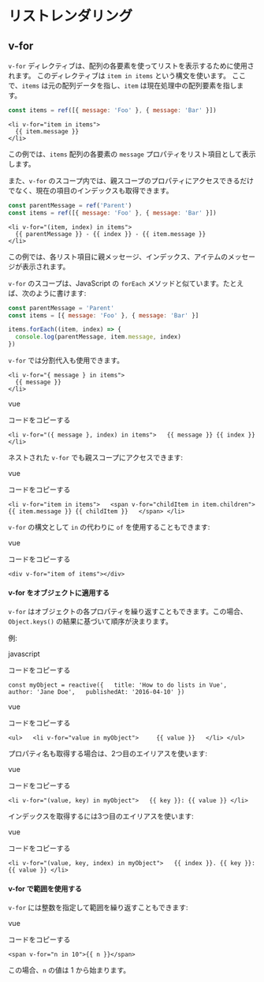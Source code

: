 # リストレンダリング
## v-for
`v-for` ディレクティブは、配列の各要素を使ってリストを表示するために使用されます。
このディレクティブは `item in items` という構文を使います。
ここで、`items` は元の配列データを指し、`item` は現在処理中の配列要素を指します。

```javascript
const items = ref([{ message: 'Foo' }, { message: 'Bar' }])
```

```vue
<li v-for="item in items">
  {{ item.message }}
</li>
```

この例では、`items` 配列の各要素の `message` プロパティをリスト項目として表示します。

また、`v-for` のスコープ内では、親スコープのプロパティにアクセスできるだけでなく、現在の項目のインデックスも取得できます。

```javascript
const parentMessage = ref('Parent')
const items = ref([{ message: 'Foo' }, { message: 'Bar' }])
```

```vue
<li v-for="(item, index) in items">
  {{ parentMessage }} - {{ index }} - {{ item.message }}
</li>
```

この例では、各リスト項目に親メッセージ、インデックス、アイテムのメッセージが表示されます。

`v-for` のスコープは、JavaScript の `forEach` メソッドと似ています。たとえば、次のように書けます:

```javascript
const parentMessage = 'Parent'
const items = [{ message: 'Foo' }, { message: 'Bar' }]

items.forEach((item, index) => {
  console.log(parentMessage, item.message, index)
})
```

`v-for` では分割代入も使用できます。

```vue
<li v-for="{ message } in items">
  {{ message }}
</li>
```

vue

コードをコピーする

`<li v-for="({ message }, index) in items">   {{ message }} {{ index }} </li>`

ネストされた `v-for` でも親スコープにアクセスできます:

vue

コードをコピーする

`<li v-for="item in items">   <span v-for="childItem in item.children">     {{ item.message }} {{ childItem }}   </span> </li>`

`v-for` の構文として `in` の代わりに `of` を使用することもできます:

vue

コードをコピーする

`<div v-for="item of items"></div>`

#### v-for をオブジェクトに適用する

`v-for` はオブジェクトの各プロパティを繰り返すこともできます。この場合、`Object.keys()` の結果に基づいて順序が決まります。

例:

javascript

コードをコピーする

`const myObject = reactive({   title: 'How to do lists in Vue',   author: 'Jane Doe',   publishedAt: '2016-04-10' })`

vue

コードをコピーする

`<ul>   <li v-for="value in myObject">     {{ value }}   </li> </ul>`

プロパティ名も取得する場合は、2つ目のエイリアスを使います:

vue

コードをコピーする

`<li v-for="(value, key) in myObject">   {{ key }}: {{ value }} </li>`

インデックスを取得するには3つ目のエイリアスを使います:

vue

コードをコピーする

`<li v-for="(value, key, index) in myObject">   {{ index }}. {{ key }}: {{ value }} </li>`

#### v-for で範囲を使用する

`v-for` には整数を指定して範囲を繰り返すこともできます:

vue

コードをコピーする

`<span v-for="n in 10">{{ n }}</span>`

この場合、`n` の値は 1 から始まります。

#### <template> に v-for を適用する

複数の要素をまとめてレンダリングする場合、`<template>` タグに `v-for` を適用します。このタグ自体はレンダリングされません。

例:

vue

コードをコピーする

`<ul>   <template v-for="item in items">     <li>{{ item.msg }}</li>     <li class="divider" role="presentation"></li>   </template> </ul>`

#### v-for と v-if の組み合わせ

`v-if` と `v-for` を同じ要素に使うのは推奨されません。同じ要素に両方を使用すると、`v-if` が優先され、`v-for` のスコープ内の変数にアクセスできなくなります。

例:

vue

コードをコピーする

`<li v-for="todo in todos" v-if="!todo.isComplete">   {{ todo.name }} </li>`

この場合、`todo` が未定義でエラーが発生します。これを解決するには、`<template>` タグを使用して `v-for` を移動します:

vue

コードをコピーする

`<template v-for="todo in todos">   <li v-if="!todo.isComplete">     {{ todo.name }}   </li> </template>`

#### key による状態管理

`v-for` でリストをレンダリングする場合、Vueは「その場での修繕」（in-place patch）という戦略を用います。つまり、項目の順序が変更されても、Vueはその場で要素を修正し、新しい順序に合わせます。

しかし、項目の順序が重要である場合や、子コンポーネントの状態が変更される場合は、`key` 属性を指定することで、Vueに要素の再利用を指示できます。

例:

vue

コードをコピーする

`<div v-for="item in items" :key="item.id">   <!-- 内容 --> </div>`

`<template>` タグに `key` を適用する場合:

vue

コードをコピーする

`<template v-for="todo in todos" :key="todo.name">   <li>{{ todo.name }}</li> </template>`

`v-for` の `key` 属性は一意である必要があります。また、`key` には文字列や数値などのプリミティブ型の値を使用し、オブジェクトを指定してはいけません。`key` 属性についての詳しい情報は、公式ドキュメントを参照してください。

#### v-for をコンポーネントに適用する

コンポーネントにも `v-for` を適用できますが、この場合、コンポーネントにデータを渡すために `props` を使用します。

例:

vue

コードをコピーする

`<MyComponent   v-for="(item, index) in items"   :item="item"   :index="index"   :key="item.id" />`

#### 配列の変更の検出

Vue はリアクティブな配列の変更を検出し、それに応じてビューを更新します。これには以下のミューテーションメソッドが含まれます:

- `push()`
- `pop()`
- `shift()`
- `unshift()`
- `splice()`
- `sort()`
- `reverse()`

ミューテーションしないメソッド（例: `filter()`, `concat()`, `slice()`）を使用した場合、Vueは新しい配列をレンダリングします。例えば:

javascript

コードをコピーする

`items.value = items.value.filter((item) => item.message.match(/Foo/))`

Vueは既存のDOMを効率的に再利用するため、リスト全体の再レンダリングは行いません。

#### フィルタリング/並べ替えの結果を表示する

フィルタリングや並べ替えを行いたい場合、元のデータを変更せずに算出プロパティを使用して結果を表示できます。

例:

javascript

コードをコピーする

`const numbers = ref([1, 2, 3, 4, 5])  const evenNumbers = computed(() => {   return numbers.value.filter((n) => n % 2 === 0) })`

vue

コードをコピーする

`<li v-for="n in evenNumbers">{{ n }}</li>`

ネストされた `v-for` ループの内側などで算出プロパティを使えない場合は、メソッドを使用できます。

例:

javascript

コードをコピーする

`const sets = ref([   [1, 2, 3, 4, 5],   [6, 7, 8, 9, 10] ])  function even(numbers) {   return numbers.filter((number) => number % 2 === 0) }`

vue

コードをコピーする

`<ul v-for="numbers in sets">   <li v-for="n in even(numbers)">{{ n }}</li> </ul>`

算出プロパティの中で `reverse()` や `sort()` を使用する際は、元の配列を変更しないように注意しましょう。

例:

diff

コードをコピーする

`- return numbers.reverse() + return [...numbers].reverse()`

4o